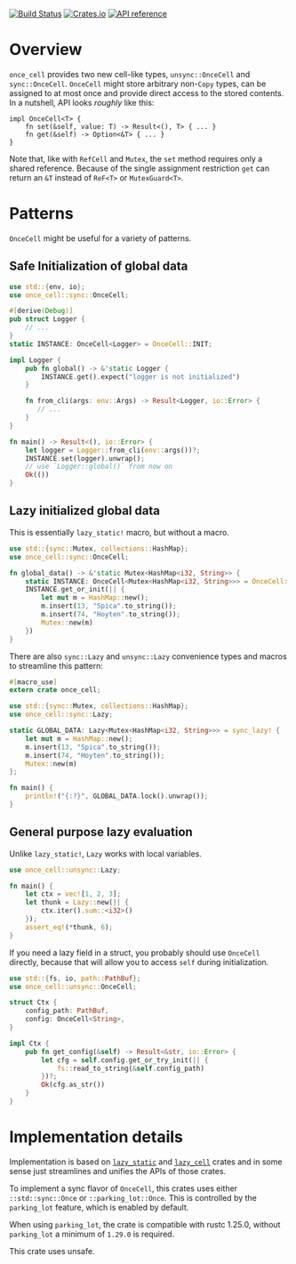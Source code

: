 [![Build Status](https://travis-ci.org/matklad/once_cell.svg?branch=master)](https://travis-ci.org/matklad/once_cell)
[![Crates.io](https://img.shields.io/crates/v/once_cell.svg)](https://crates.io/crates/once_cell)
[![API reference](https://docs.rs/once_cell/badge.svg)](https://docs.rs/once_cell/)

# Overview

`once_cell` provides two new cell-like types, `unsync::OnceCell` and `sync::OnceCell`. `OnceCell`
might store arbitrary non-`Copy` types, can be assigned to at most once and provide direct access
to the stored contents. In a nutshell, API looks *roughly* like this:

```rust,no-run
impl OnceCell<T> {
    fn set(&self, value: T) -> Result<(), T> { ... }
    fn get(&self) -> Option<&T> { ... }
}
```

Note that, like with `RefCell` and `Mutex`, the `set` method requires only a shared reference.
Because of the single assignment restriction `get` can return an `&T` instead of `ReF<T>`
or `MutexGuard<T>`.

# Patterns

`OnceCell` might be useful for a variety of patterns.

## Safe Initialization of global data


```rust
use std::{env, io};
use once_cell::sync::OnceCell;

#[derive(Debug)]
pub struct Logger {
    // ...
}
static INSTANCE: OnceCell<Logger> = OnceCell::INIT;

impl Logger {
    pub fn global() -> &'static Logger {
        INSTANCE.get().expect("logger is not initialized")
    }

    fn from_cli(args: env::Args) -> Result<Logger, io::Error> {
       // ...
    }
}

fn main() -> Result<(), io::Error> {
    let logger = Logger::from_cli(env::args())?;
    INSTANCE.set(logger).unwrap();
    // use `Logger::global()` from now on
    Ok(())
}
```

## Lazy initialized global data

This is essentially `lazy_static!` macro, but without a macro.

```rust
use std::{sync::Mutex, collections::HashMap};
use once_cell::sync::OnceCell;

fn global_data() -> &'static Mutex<HashMap<i32, String>> {
    static INSTANCE: OnceCell<Mutex<HashMap<i32, String>>> = OnceCell::INIT;
    INSTANCE.get_or_init(|| {
        let mut m = HashMap::new();
        m.insert(13, "Spica".to_string());
        m.insert(74, "Hoyten".to_string());
        Mutex::new(m)
    })
}
```

There are also `sync::Lazy` and `unsync::Lazy` convenience types and macros
to streamline this pattern:

```rust
#[macro_use]
extern crate once_cell;

use std::{sync::Mutex, collections::HashMap};
use once_cell::sync::Lazy;

static GLOBAL_DATA: Lazy<Mutex<HashMap<i32, String>>> = sync_lazy! {
    let mut m = HashMap::new();
    m.insert(13, "Spica".to_string());
    m.insert(74, "Hoyten".to_string());
    Mutex::new(m)
};

fn main() {
    println!("{:?}", GLOBAL_DATA.lock().unwrap());
}
```

## General purpose lazy evaluation

Unlike `lazy_static!`, `Lazy` works with local variables.

```rust
use once_cell::unsync::Lazy;

fn main() {
    let ctx = vec![1, 2, 3];
    let thunk = Lazy::new(|| {
        ctx.iter().sum::<i32>()
    });
    assert_eq!(*thunk, 6);
}
```

If you need a lazy field in a struct, you probably should use `OnceCell`
directly, because that will allow you to access `self` during initialization.

```rust
use std::{fs, io, path::PathBuf};
use once_cell::unsync::OnceCell;

struct Ctx {
    config_path: PathBuf,
    config: OnceCell<String>,
}

impl Ctx {
    pub fn get_config(&self) -> Result<&str, io::Error> {
        let cfg = self.config.get_or_try_init(|| {
            fs::read_to_string(&self.config_path)
        })?;
        Ok(cfg.as_str())
    }
}
```

# Implementation details

Implementation is based on [`lazy_static`](https://github.com/rust-lang-nursery/lazy-static.rs/) and
[`lazy_cell`](https://github.com/indiv0/lazycell/) crates and in some sense just streamlines and
unifies the APIs of those crates.

To implement a sync flavor of `OnceCell`, this crates uses either `::std::sync::Once` or
`::parking_lot::Once`. This is controlled by the `parking_lot` feature, which is enabled by default.

When using `parking_lot`, the crate is compatible with rustc 1.25.0, without `parking_lot` a minimum
of `1.29.0` is required.

This crate uses unsafe.
